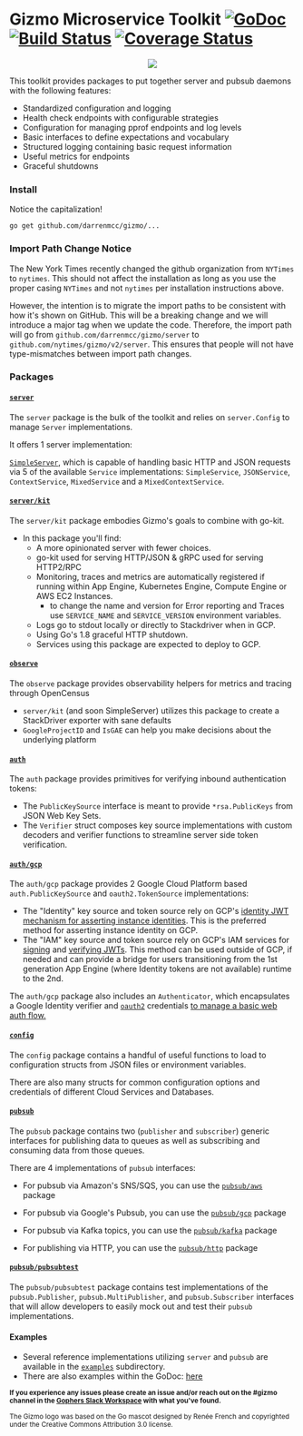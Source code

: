 # Gizmo Microservice Toolkit [![GoDoc](https://godoc.org/github.com/darrenmcc/gizmo?status.svg)](https://godoc.org/github.com/darrenmcc/gizmo) [![Build Status](https://travis-ci.org/nytimes/gizmo.svg?branch=master)](https://travis-ci.org/nytimes/gizmo) [![Coverage Status](https://coveralls.io/repos/nytimes/gizmo/badge.svg?branch=master&service=github)](https://coveralls.io/github/nytimes/gizmo?branch=master)

<p align="center">
  <img src="http://graphics8.nytimes.com/images/blogs/open/2015/gizmo.png"/>
</p>

This toolkit provides packages to put together server and pubsub daemons with the following features:

* Standardized configuration and logging
* Health check endpoints with configurable strategies
* Configuration for managing pprof endpoints and log levels
* Basic interfaces to define expectations and vocabulary
* Structured logging containing basic request information
* Useful metrics for endpoints
* Graceful shutdowns


### Install
Notice the capitalization!

`go get github.com/darrenmcc/gizmo/...`

### Import Path Change Notice
The New York Times recently changed the github organization from `NYTimes` to `nytimes`. This should not affect the installation as long as you use the proper casing `NYTimes` and not `nytimes` per installation instructions above.

However, the intention is to migrate the import paths to be consistent with how it's shown on GitHub. This will be a breaking change and we will introduce a major tag when we update the code. Therefore, the import path will go from `github.com/darrenmcc/gizmo/server` to `github.com/nytimes/gizmo/v2/server`. This ensures that people will not have type-mismatches between import path changes.

### Packages

#### [`server`](https://godoc.org/github.com/darrenmcc/gizmo/server)

The `server` package is the bulk of the toolkit and relies on `server.Config` to manage `Server` implementations.

It offers 1 server implementation:

[`SimpleServer`](https://godoc.org/github.com/darrenmcc/gizmo/server#SimpleServer), which is capable of handling basic HTTP and JSON requests via 5 of the available `Service` implementations: `SimpleService`, `JSONService`, `ContextService`, `MixedService` and a `MixedContextService`.

#### [`server/kit`](https://godoc.org/github.com/darrenmcc/gizmo/server/kit)

The `server/kit` package embodies Gizmo's goals to combine with go-kit.

* In this package you'll find:
    * A more opinionated server with fewer choices.
    * go-kit used for serving HTTP/JSON & gRPC used for serving HTTP2/RPC
    * Monitoring, traces and metrics are automatically registered if running within App Engine, Kubernetes Engine, Compute Engine or AWS EC2 Instances.
        * to change the name and version for Error reporting and Traces use `SERVICE_NAME` and `SERVICE_VERSION` environment variables.
    * Logs go to stdout locally or directly to Stackdriver when in GCP.
    * Using Go's 1.8 graceful HTTP shutdown.
    * Services using this package are expected to deploy to GCP.


#### [`observe`](https://godoc.org/github.com/darrenmcc/gizmo/observe)

The `observe` package provides observability helpers for metrics and tracing through OpenCensus

* `server/kit` (and soon SimpleServer) utilizes this package to create a StackDriver exporter with sane defaults
* `GoogleProjectID` and `IsGAE` can help you make decisions about the underlying platform

#### [`auth`](https://godoc.org/github.com/darrenmcc/gizmo/auth)

The `auth` package provides primitives for verifying inbound authentication tokens:

* The `PublicKeySource` interface is meant to provide `*rsa.PublicKeys` from JSON Web Key Sets.
* The `Verifier` struct composes key source implementations with custom decoders and verifier functions to streamline server side token verification.

#### [`auth/gcp`](https://godoc.org/github.com/darrenmcc/gizmo/auth/gcp)

The `auth/gcp` package provides 2 Google Cloud Platform based `auth.PublicKeySource` and `oauth2.TokenSource` implementations:

* The "Identity" key source and token source rely on GCP's [identity JWT mechanism for asserting instance identities](https://cloud.google.com/compute/docs/instances/verifying-instance-identity). This is the preferred method for asserting instance identity on GCP.
* The "IAM" key source and token source rely on GCP's IAM services for [signing](https://cloud.google.com/iam/reference/rest/v1/projects.serviceAccounts/signJwt) and [verifying JWTs](https://cloud.google.com/iam/reference/rest/v1/projects.serviceAccounts.keys/get). This method can be used outside of GCP, if needed and can provide a bridge for users transitioning from the 1st generation App Engine (where Identity tokens are not available) runtime to the 2nd.

The `auth/gcp` package also includes an `Authenticator`, which encapsulates a Google Identity verifier and [`oauth2`](https://godoc.org/golang.org/x/oauth2) credentials [to manage a basic web auth flow.](https://developers.google.com/identity/sign-in/web/backend-auth#verify-the-integrity-of-the-id-token)


#### [`config`](https://godoc.org/github.com/darrenmcc/gizmo/config)

The `config` package contains a handful of useful functions to load to configuration structs from JSON files or environment variables.

There are also many structs for common configuration options and credentials of different Cloud Services and Databases.

#### [`pubsub`](https://godoc.org/github.com/darrenmcc/gizmo/pubsub)

The `pubsub` package contains two (`publisher` and `subscriber`) generic interfaces for publishing data to queues as well as subscribing and consuming data from those queues.

There are 4 implementations of `pubsub` interfaces:

* For pubsub via Amazon's SNS/SQS, you can use the [`pubsub/aws`](https://godoc.org/github.com/darrenmcc/gizmo/pubsub/aws) package

* For pubsub via Google's Pubsub, you can use the [`pubsub/gcp`](https://godoc.org/github.com/darrenmcc/gizmo/pubsub/gcp) package

* For pubsub via Kafka topics, you can use the [`pubsub/kafka`](https://godoc.org/github.com/darrenmcc/gizmo/pubsub/kafka) package

* For publishing via HTTP, you can use the [`pubsub/http`](https://godoc.org/github.com/darrenmcc/gizmo/pubsub/http) package


#### [`pubsub/pubsubtest`](https://godoc.org/github.com/darrenmcc/gizmo/pubsub/pubsubtest)

The `pubsub/pubsubtest` package contains test implementations of the `pubsub.Publisher`, `pubsub.MultiPublisher`, and `pubsub.Subscriber` interfaces that will allow developers to easily mock out and test their `pubsub` implementations.

#### Examples

* Several reference implementations utilizing `server` and `pubsub` are available in the [`examples`](https://github.com/darrenmcc/gizmo/tree/master/examples) subdirectory.
* There are also examples within the GoDoc: [here](https://godoc.org/github.com/darrenmcc/gizmo/examples)

<sub><strong>If you experience any issues please create an issue and/or reach out on the #gizmo channel in the [Gophers Slack Workspace](https://invite.slack.golangbridge.org) with what you've found.</strong></sub>

<sub>The Gizmo logo was based on the Go mascot designed by Renée French and copyrighted under the Creative Commons Attribution 3.0 license.</sub>
